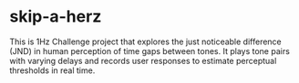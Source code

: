 # skip-a-herz
This is 1Hz Challenge project that explores the just noticeable difference (JND) in human perception of time gaps between tones. It plays tone pairs with varying delays and records user responses to estimate perceptual thresholds in real time.
